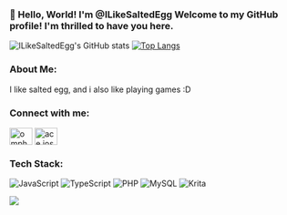 
<h3 align="left">👋 Hello, World! I'm @ILikeSaltedEgg
Welcome to my GitHub profile! I'm thrilled to have you here.</h3>



![ILikeSaltedEgg's GitHub stats](https://github-readme-stats.vercel.app/api?username=ILikeSaltedEgg&show_icons=true&theme=dark)
[![Top Langs](https://github-readme-stats.vercel.app/api/top-langs/?username=ILikeSaltedEgg&layout=compact&theme=dark)](https://github.com/ILikeSaltedEgg/github-readme-stats&layout=compact&theme=dark)

<h3 align="left">About Me:</h3>

I like salted egg, and i also like playing games :D

<h3 align="left">Connect with me:</h3>
<p align="left">
<a href="https://twitter.com/omphunkos" target="blank"><img align="center" src="https://raw.githubusercontent.com/rahuldkjain/github-profile-readme-generator/master/src/images/icons/Social/twitter.svg" alt="omphunkos" height="30" width="40" /></a>
<a href="https://fb.com/ace.joshua.calimlim" target="blank"><img align="center" src="https://raw.githubusercontent.com/rahuldkjain/github-profile-readme-generator/master/src/images/icons/Social/facebook.svg" alt="ace.joshua.calimlim" height="30" width="40" /></a>
</p>

<h3 align="left">Tech Stack:</h3>

![JavaScript](https://img.shields.io/badge/javascript-%23323330.svg?style=flat&logo=javascript&logoColor=%23F7DF1E) ![TypeScript](https://img.shields.io/badge/typescript-%23007ACC.svg?style=flat&logo=typescript&logoColor=white) ![PHP](https://img.shields.io/badge/php-%23777BB4.svg?style=flat&logo=php&logoColor=white) ![MySQL](https://img.shields.io/badge/mysql-4479A1.svg?style=flat&logo=mysql&logoColor=white) ![Krita](https://img.shields.io/badge/Krita-203759?style=flat&logo=krita&logoColor=EEF37B)


![](https://github-contributor-stats.vercel.app/api?username=ILikeSaltedEgg&limit=5&theme=dark&combine_all_yearly_contributions=true)
<!---
ILikeSaltedEgg/ILikeSaltedEgg is a ✨ special ✨ repository because its `README.md` (this file) appears on your GitHub profile.
You can click the Preview link to take a look at your changes.
--->
